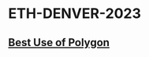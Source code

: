 # ETH-DENVER-2023

## [Best Use of Polygon](https://github.com/Agin-DropDisco/ETH-DENVER-HACK-2023/tree/main/POLYGON/Best-Use-of-Polygon)
